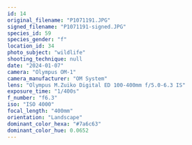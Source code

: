 ```yaml
---
id: 14
original_filename: "P1071191.JPG"
signed_filename: "P1071191-signed.JPG"
species_id: 59
species_gender: "f"
location_id: 34
photo_subject: "wildlife"
shooting_technique: null
date: "2024-01-07"
camera: "Olympus OM-1"
camera_manufacturer: "OM System"
lens: "Olympus M.Zuiko Digital ED 100-400mm f/5.0-6.3 IS"
exposure_time: "1/400s"
f_number: "f6.3"
iso: "ISO 4000"
focal_length: "400mm"
orientation: "Landscape"
dominant_color_hexa: "#7a6c63"
dominant_color_hue: 0.0652
---
```

